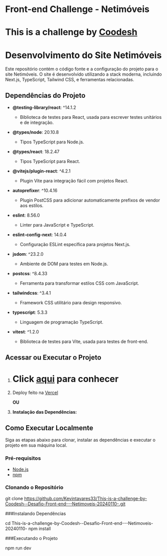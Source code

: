 <h1><span>Front-end Challenge - Netimóveis</span><h1/>
This is a challenge by <a href="https://coodesh.com/">Coodesh</a>

# Desenvolvimento do Site Netimóveis

Este repositório contém o código fonte e a configuração do projeto para o site Netimóveis. O site é desenvolvido utilizando a stack moderna, incluindo Next.js, TypeScript, Tailwind CSS, e ferramentas relacionadas.

## Dependências do Projeto

- **@testing-library/react**: ^14.1.2
  - Biblioteca de testes para React, usada para escrever testes unitários e de integração.

- **@types/node**: 20.10.8
  - Tipos TypeScript para Node.js.

- **@types/react**: 18.2.47
  - Tipos TypeScript para React.

- **@vitejs/plugin-react**: ^4.2.1
  - Plugin Vite para integração fácil com projetos React.

- **autoprefixer**: ^10.4.16
  - Plugin PostCSS para adicionar automaticamente prefixos de vendor aos estilos.

- **eslint**: 8.56.0
  - Linter para JavaScript e TypeScript.

- **eslint-config-next**: 14.0.4
  - Configuração ESLint específica para projetos Next.js.

- **jsdom**: ^23.2.0
  - Ambiente de DOM para testes em Node.js.

- **postcss**: ^8.4.33
  - Ferramenta para transformar estilos CSS com JavaScript.

- **tailwindcss**: ^3.4.1
  - Framework CSS utilitário para design responsivo.

- **typescript**: 5.3.3
  - Linguagem de programação TypeScript.

- **vitest**: ^1.2.0
  - Biblioteca de testes para Vite, usada para testes de front-end.

## Acessar ou Executar o Projeto
1. <h1>Click <a href=''>aqui</a> para conhecer</h1>
2. Deploy feito na <a href='https://vercel.com/'>Vercel</a>

    **OU**

4. **Instalação das Dependências:**
  

## Como Executar Localmente

Siga as etapas abaixo para clonar, instalar as dependências e executar o projeto em sua máquina local.

### Pré-requisitos

- [Node.js](https://nodejs.org/)
- [npm](https://www.npmjs.com/) 

### Clonando o Repositório

git clone https://github.com/Kevintavares33/This-is-a-challenge-by-Coodesh--Desafio-Front-end---Netimoveis-20240110-.git

###Instalando Dependências

cd This-is-a-challenge-by-Coodesh--Desafio-Front-end---Netimoveis-20240110-
npm install

###Executando o Projeto

npm run dev
